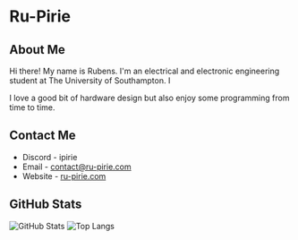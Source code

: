 # Ru-Pirie

## About Me
Hi there! My name is Rubens. I'm an electrical and electronic engineering student at The University of Southampton. I 

I love a good bit of hardware design but also enjoy some programming from time to time.

## Contact Me
- Discord - ipirie
- Email - contact@ru-pirie.com
- Website - [ru-pirie.com](https://ru-pirie.com)

## GitHub Stats
![GitHub Stats](https://github-readme-stats.vercel.app/api?username=ru-pirie&count_private=true&show_icons=true&theme=dark&include_all_commits=true)
![Top Langs](https://github-readme-stats.vercel.app/api/top-langs/?username=ru-pirie&theme=dark&layout=compact&langs_count=10&count_private=true)
